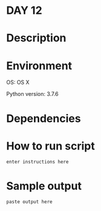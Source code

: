 
# DAY 12

# Description

# Environment
OS: OS X

Python version: 3.7.6

# Dependencies

# How to run script
```
enter instructions here
```

# Sample output
```
paste output here
```
